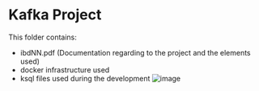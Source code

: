 # Kafka Project
This folder contains:
- ibdNN.pdf (Documentation regarding to the project and the elements used)
- docker infrastructure used
- ksql files used during the development
 ![image](https://github.com/user-attachments/assets/79abe71e-5a7c-4ceb-bc51-0747c1130ea5)
